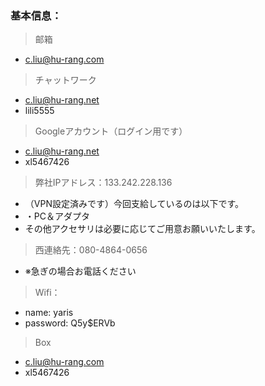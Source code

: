 ### 基本信息：

> 邮箱
- c.liu@hu-rang.com


> チャットワーク
- c.liu@hu-rang.net
- lili5555


> Googleアカウント（ログイン用です）
- c.liu@hu-rang.net
- xl5467426


> 弊社IPアドレス：133.242.228.136
- （VPN設定済みです）今回支給しているのは以下です。
- ・PC＆アダプタ
- その他アクセサリは必要に応じてご用意お願いいたします。


> 西連絡先：080-4864-0656
- ※急ぎの場合お電話ください


> Wifi：
- name: yaris 
- password: Q5y$ERVb


> Box
- c.liu@hu-rang.com
- xl5467426

